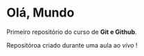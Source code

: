 # Olá, Mundo
 Primeiro repositório do curso de **Git e Github**.
 
 Repositóroa criado durante uma aula ao *vivo* !
